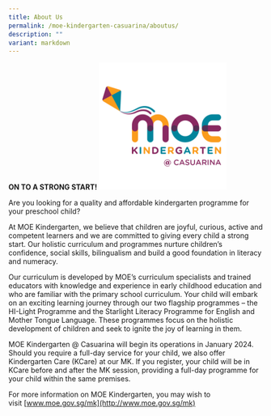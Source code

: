 ```yaml
---
title: About Us
permalink: /moe-kindergarten-casuarina/aboutus/
description: ""
variant: markdown
---
```

**ON TO A STRONG START!**
<img src="/images/mk%20logo.png" style="width:50%">

Are you looking for a quality and affordable kindergarten programme for your preschool child?

At MOE Kindergarten, we believe that children are joyful, curious, active and competent learners and we are committed to giving every child a strong start. Our holistic curriculum and programmes nurture children’s confidence, social skills, bilingualism and build a good foundation in literacy and numeracy.

Our curriculum is developed by MOE’s curriculum specialists and trained educators with knowledge and experience in early childhood education and who are familiar with the primary school curriculum. Your child will embark on an exciting learning journey through our two flagship programmes – the HI-Light Programme and the Starlight Literacy Programme for English and Mother Tongue Language. These programmes focus on the holistic development of children and seek to ignite the joy of learning in them.

MOE Kindergarten @ Casuarina will begin its operations in January 2024.&nbsp; Should you require a full-day service for your child, we also offer Kindergarten Care (KCare) at our MK. If you register, your child will be in KCare before and after the MK session, providing a full-day programme for your child within the same premises.

For more information on MOE Kindergarten, you may wish to visit&nbsp;[www.moe.gov.sg/mk](http://www.moe.gov.sg/mk)
